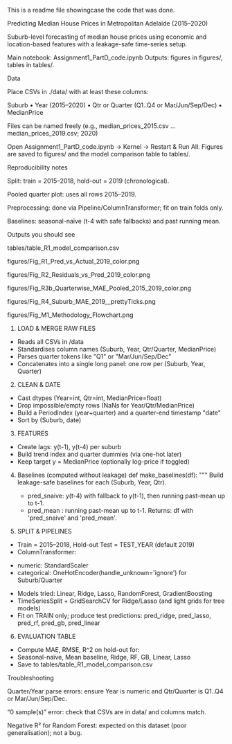 This is a readme file showingcase the code that was done.

Predicting Median House Prices in Metropolitan Adelaide (2015–2020)

Suburb-level forecasting of median house prices using economic and location-based features with a leakage-safe time-series setup.

Main notebook: Assignment1_PartD_code.ipynb
Outputs: figures in figures/, tables in tables/.

Data

Place CSVs in ./data/ with at least these columns:

Suburb • Year (2015–2020) • Qtr or Quarter (Q1..Q4 or Mar/Jun/Sep/Dec) • MedianPrice

Files can be named freely (e.g., median_prices_2015.csv … median_prices_2019.csv; 2020)

Open Assignment1_PartD_code.ipynb → Kernel → Restart & Run All.
Figures are saved to figures/ and the model comparison table to tables/.

Reproducibility notes

Split: train = 2015–2018, hold-out = 2019 (chronological).

Pooled quarter plot: uses all rows 2015–2019.

Preprocessing: done via Pipeline/ColumnTransformer; fit on train folds only.

Baselines: seasonal-naïve (t-4 with safe fallbacks) and past running mean.

Outputs you should see

tables/table_R1_model_comparison.csv

figures/Fig_R1_Pred_vs_Actual_2019_color.png

figures/Fig_R2_Residuals_vs_Pred_2019_color.png

figures/Fig_R3b_Quarterwise_MAE_Pooled_2015_2019_color.png

figures/Fig_R4_Suburb_MAE_2019_<model>_prettyTicks.png

figures/Fig_M1_Methodology_Flowchart.png



1) LOAD & MERGE RAW FILES
- Reads all CSVs in /data
- Standardises column names (Suburb, Year, Qtr/Quarter, MedianPrice)
- Parses quarter tokens like "Q1" or "Mar/Jun/Sep/Dec"
- Concatenates into a single long panel: one row per (Suburb, Year, Quarter)

2) CLEAN & DATE
- Cast dtypes (Year=int, Qtr=int, MedianPrice=float)
- Drop impossible/empty rows (NaNs for Year/Qtr/MedianPrice)
- Build a PeriodIndex (year+quarter) and a quarter-end timestamp "date"
- Sort by (Suburb, date)

3) FEATURES
- Create lags: y(t-1), y(t-4) per suburb
- Build trend index and quarter dummies (via one-hot later)
- Keep target y = MedianPrice (optionally log-price if toggled)
  
4) Baselines (computed without leakage)
def make_baselines(df):
    """
    Build leakage-safe baselines for each (Suburb, Year, Qtr).
    - pred_snaive: y(t-4) with fallback to y(t-1), then running past-mean up to t-1.
    - pred_mean  : running past-mean up to t-1.
    Returns: df with 'pred_snaive' and 'pred_mean'.

5) SPLIT & PIPELINES
- Train = 2015–2018, Hold-out Test = TEST_YEAR (default 2019)
- ColumnTransformer:
 * numeric: StandardScaler
 * categorical: OneHotEncoder(handle_unknown='ignore') for Suburb/Quarter
- Models tried: Linear, Ridge, Lasso, RandomForest, GradientBoosting
- TimeSeriesSplit + GridSearchCV for Ridge/Lasso (and light grids for tree models)
- Fit on TRAIN only; produce test predictions: pred_ridge, pred_lasso, pred_rf, pred_gb, pred_linear

6) EVALUATION TABLE
- Compute MAE, RMSE, R^2 on hold-out for:
- Seasonal-naïve, Mean baseline, Ridge, RF, GB, Linear, Lasso
- Save to tables/table_R1_model_comparison.csv

Troubleshooting

Quarter/Year parse errors: ensure Year is numeric and Qtr/Quarter is Q1..Q4 or Mar/Jun/Sep/Dec.

“0 sample(s)” error: check that CSVs are in data/ and columns match.

Negative R² for Random Forest: expected on this dataset (poor generalisation); not a bug.


